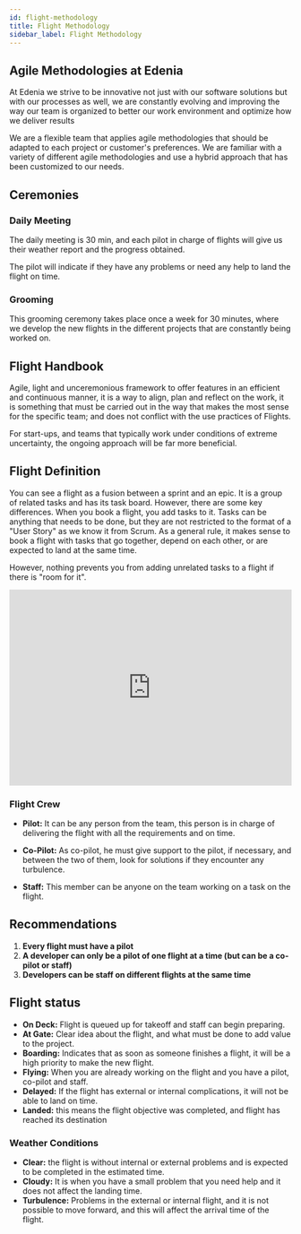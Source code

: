 ```yaml
---
id: flight-methodology
title: Flight Methodology
sidebar_label: Flight Methodology
---
```


## Agile Methodologies at Edenia

At Edenia we strive to be innovative not just with our software solutions but with our processes as well, we are constantly evolving and improving the way our team is organized to better our work environment and optimize how we deliver results

We are a flexible team that applies agile methodologies that should be adapted to each project or customer's preferences. We are familiar with a variety of different agile methodologies and use a hybrid approach that has been customized to our needs.

## Ceremonies

### Daily Meeting 

The daily meeting is 30 min, and each pilot in charge of flights will give us their weather report and the progress obtained.

The pilot will indicate if they have any problems or need any help to land the flight on time.

### Grooming

This grooming ceremony takes place once a week for 30 minutes, where we develop the new flights in the different projects that are constantly being worked on.

## Flight Handbook

Agile, light and unceremonious framework to offer features in an efficient and continuous manner, it is a way to align, plan and reflect on the work, it is something that must be carried out in the way that makes the most sense for the specific team; and does not conflict with the use practices of Flights.

For start-ups, and teams that typically work under conditions of extreme uncertainty, the ongoing approach will be far more beneficial.

## Flight Definition 

You can see a flight as a fusion between a sprint and an epic. It is a group of related tasks and has its task board. However, there are some key differences.
When you book a flight, you add tasks to it. Tasks can be anything that needs to be done, but they are not restricted to the format of a "User Story" as we know it from Scrum. As a general rule, it makes sense to book a flight with tasks that go together, depend on each other, or are expected to land at the same time.

However, nothing prevents you from adding unrelated tasks to a flight if there is "room for it".

<iframe width="100%" height="350" src="https://www.youtube.com/embed/pCShsesxRZA" title="YouTube video player" frameborder="0" allow="accelerometer; autoplay; clipboard-write; encrypted-media; gyroscope; picture-in-picture" allowfullscreen></iframe>

### Flight Crew

- **Pilot:** It can be any person from the team, this person is in charge of delivering the flight with all the requirements and on time.

- **Co-Pilot:** As co-pilot, he must give support to the pilot, if necessary, and between the two of them, look for solutions if they encounter any turbulence.

- **Staff:** This member can be anyone on the team working on a task on the flight.

## Recommendations 

1. **Every flight must have a pilot**
2. **A developer can only be a pilot of one flight at a time (but can be a co-pilot or staff)**
3. **Developers can be staff on different flights at the same time**

## Flight status 

- **On Deck:** Flight is queued up for takeoff and staff can begin preparing.
- **At Gate:** Clear idea about the flight, and what must be done to add value to the project.
- **Boarding:** Indicates that as soon as someone finishes a flight, it will be a high priority to make the new flight.
- **Flying:** When you are already working on the flight and you have a pilot, co-pilot and staff.
- **Delayed:** If the flight has external or internal complications, it will not be able to land on time.
- **Landed:** this means the flight objective was completed, and flight has reached its destination

### Weather Conditions

- **Clear:** the flight is without internal or external problems and is expected to be completed in the estimated time.
- **Cloudy:** It is when you have a small problem that you need help and it does not affect the landing time.
- **Turbulence:** Problems in the external or internal flight, and it is not possible to move forward, and this will affect the arrival time of the flight.
